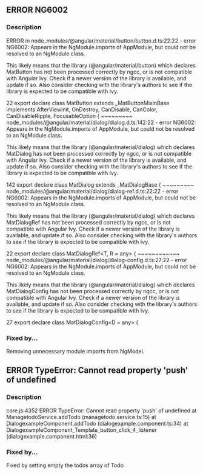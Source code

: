 ## ERROR NG6002

### Description

ERROR in node_modules/@angular/material/button/button.d.ts:22:22 - error NG6002: Appears in the NgModule.imports of AppModule, but could not be resolved to an NgModule class.

This likely means that the library (@angular/material/button) which declares MatButton has not been processed correctly by ngcc, or is not compatible with Angular Ivy. Check if a newer version of the library is available, and update if so. Also consider checking with the library's authors to see if the library is expected to be compatible with Ivy.

22 export declare class MatButton extends _MatButtonMixinBase implements AfterViewInit, OnDestroy, CanDisable, CanColor, CanDisableRipple, FocusableOption {
                        ~~~~~~~~~
node_modules/@angular/material/dialog/dialog.d.ts:142:22 - error NG6002: Appears in the NgModule.imports of AppModule, but could not be resolved to an NgModule class.

This likely means that the library (@angular/material/dialog) which declares MatDialog has not been processed correctly by ngcc, or is not compatible with Angular Ivy. Check if a newer version of the library is available, and update if so. Also consider checking with the library's authors to see if the library is expected to be compatible with Ivy.

142 export declare class MatDialog extends _MatDialogBase<MatDialogContainer> {
                         ~~~~~~~~~
node_modules/@angular/material/dialog/dialog-ref.d.ts:22:22 - error NG6002: Appears in the NgModule.imports of AppModule, but could not be resolved to an NgModule class.

This likely means that the library (@angular/material/dialog) which declares MatDialogRef has not been processed correctly by ngcc, or is not compatible with Angular Ivy. Check if a newer version of the library is available, and update if so. Also consider checking with the library's authors to see if the library is expected to be compatible with Ivy.

22 export declare class MatDialogRef<T, R = any> {
                        ~~~~~~~~~~~~
node_modules/@angular/material/dialog/dialog-config.d.ts:27:22 - error NG6002: Appears in the NgModule.imports of AppModule, but could not be resolved to an NgModule class.

This likely means that the library (@angular/material/dialog) which declares MatDialogConfig has not been processed correctly by ngcc, or is not compatible with Angular Ivy. Check if a newer version of the library is available, and update if so. Also consider checking with the library's authors to see if the library is expected to be compatible with Ivy.

27 export declare class MatDialogConfig<D = any> {

### Fixed by... 

Removing unnecessary module imports from NgModel.

## ERROR TypeError: Cannot read property 'push' of undefined

### Description

core.js:4352 ERROR TypeError: Cannot read property 'push' of undefined
    at ManagetodoService.addTodo (managetodo.service.ts:15)
    at DialogexampleComponent.addTodo (dialogexample.component.ts:34)
    at DialogexampleComponent_Template_button_click_4_listener (dialogexample.component.html:36)

### Fixed by... 

Fixed by setting empty the todos array of Todo
